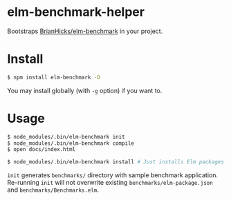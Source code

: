 # elm-benchmark-helper

Bootstraps [BrianHicks/elm-benchmark][eb] in your project.

[eb]: https://github.com/BrianHicks/elm-benchmarks

# Install

```sh
$ npm install elm-benchmark -D
```

You may install globally (with `-g` option) if you want to.

# Usage

```sh
$ node_modules/.bin/elm-benchmark init
$ node_modules/.bin/elm-benchmark compile
$ open docs/index.html

$ node_modules/.bin/elm-benchmark install # Just installs Elm packages in benchmarks/elm-package.json
```

`init` generates `benchmarks/` directory with sample benchmark application.
Re-running `init` will not overwrite existing `benchmarks/elm-package.json` and `benchmarks/Benchmarks.elm`.
